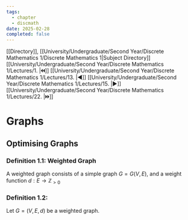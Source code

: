 ```yaml
---
tags:
  - chapter
  - discmath
date: 2025-02-28
completed: false
---
```

[[Directory]], [[University/Undergraduate/Second Year/Discrete Mathematics 1/Discrete Mathematics 1|Subject Directory]]
[[University/Undergraduate/Second Year/Discrete Mathematics 1/Lectures/1. |🞀🞀]] [[University/Undergraduate/Second Year/Discrete Mathematics 1/Lectures/13. |◀]] [[University/Undergraduate/Second Year/Discrete Mathematics 1/Lectures/15. |▶]] [[University/Undergraduate/Second Year/Discrete Mathematics 1/Lectures/22. |🞂🞂]]
# Graphs
## Optimising Graphs
### Definition 1.1: Weighted Graph
A weighted graph consists of a simple graph ${} G=G(V,\, E) {}$, and a weight function ${} d:E\to{}\mathbb{Z}_{>0} {}$
### Definition 1.2: 
Let ${} G=(V,\, E,\, d) {}$ be a weighted graph. 
